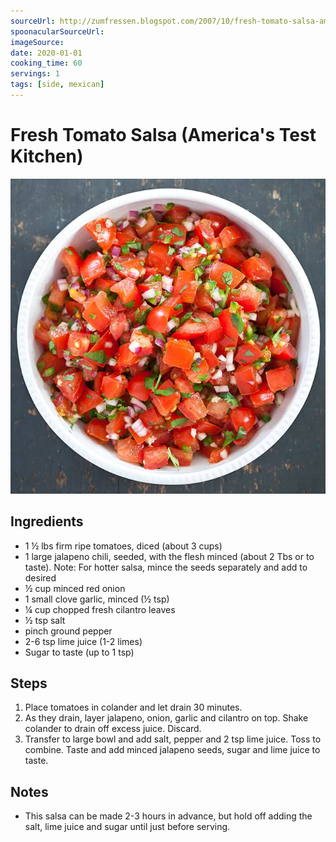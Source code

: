 ```yaml
---
sourceUrl: http://zumfressen.blogspot.com/2007/10/fresh-tomato-salsa-americas-test.html
spoonacularSourceUrl: 
imageSource:
date: 2020-01-01
cooking_time: 60
servings: 1
tags: [side, mexican]
---
```

# Fresh Tomato Salsa (America's Test Kitchen)

![Image of Fresh Tomato Salsa](../img/fresh-tomato-salsa.jpeg)

## Ingredients
- 1 ½ lbs firm ripe tomatoes, diced (about 3 cups)
- 1 large jalapeno chili, seeded, with the flesh minced (about 2 Tbs or to taste). Note: For hotter salsa, mince the seeds separately and add to desired
- ½ cup minced red onion
- 1 small clove garlic, minced (½ tsp)
- ¼ cup chopped fresh cilantro leaves
- ½ tsp salt
- pinch ground pepper
- 2-6 tsp lime juice (1-2 limes)
- Sugar to taste (up to 1 tsp)

## Steps
1. Place tomatoes in colander and let drain 30 minutes. 
2. As they drain, layer jalapeno, onion, garlic and cilantro on top. Shake colander to drain off excess juice. Discard. 
3. Transfer to large bowl and add salt, pepper and 2 tsp lime juice. Toss to combine. Taste and add minced jalapeno seeds, sugar and lime juice to taste.

## Notes
- This salsa can be made 2-3 hours in advance, but hold off adding the salt, lime juice and sugar until just before serving.
